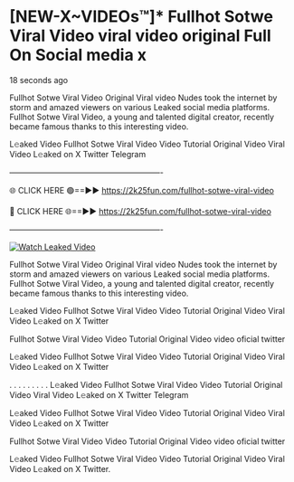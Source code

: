 # [NEW-X~VIDEOs™]* Fullhot Sotwe Viral Video viral video original Full On Social media x

18 seconds ago

Fullhot Sotwe Viral Video Original Viral video Nudes took the internet by storm and amazed viewers on various Leaked social media platforms. Fullhot Sotwe Viral Video, a young and talented digital creator, recently became famous thanks to this interesting video.

L𝚎aked Video Fullhot Sotwe Viral Video Video Tutorial Original Video Viral Video L𝚎aked on X Twitter Telegram

———————————————————-

🌐 CLICK HERE 🟢==►► https://2k25fun.com/fullhot-sotwe-viral-video

🔴 CLICK HERE 🌐==►► https://2k25fun.com/fullhot-sotwe-viral-video

———————————————————-

[![Watch Leaked Video](https://miro.medium.com/v2/resize:fit:828/format:webp/1*cilzJN44JGOrTw9NJCrNHA.gif "Watch Leaked Video")](https://2k25fun.com/fullhot-sotwe-viral-video)

Fullhot Sotwe Viral Video Original Viral video Nudes took the internet by storm and amazed viewers on various Leaked social media platforms. Fullhot Sotwe Viral Video, a young and talented digital creator, recently became famous thanks to this interesting video.

L𝚎aked Video Fullhot Sotwe Viral Video Video Tutorial Original Video Viral Video L𝚎aked on X Twitter

Fullhot Sotwe Viral Video Video Tutorial Original Video video oficial twitter

L𝚎aked Video Fullhot Sotwe Viral Video Video Tutorial Original Video Viral Video L𝚎aked on X Twitter

. . . . . . . . . L𝚎aked Video Fullhot Sotwe Viral Video Video Tutorial Original Video Viral Video L𝚎aked on X Twitter Telegram

L𝚎aked Video Fullhot Sotwe Viral Video Video Tutorial Original Video Viral Video L𝚎aked on X Twitter

Fullhot Sotwe Viral Video Video Tutorial Original Video video oficial twitter

L𝚎aked Video Fullhot Sotwe Viral Video Video Tutorial Original Video Viral Video L𝚎aked on X Twitter.